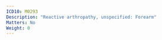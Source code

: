 ```yaml
---
ICD10: M0293
Description: "Reactive arthropathy, unspecified: Forearm"
Matters: No
Weight: 0
---
```

